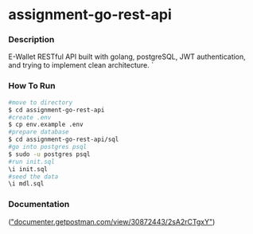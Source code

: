 # assignment-go-rest-api

### Description
E-Wallet RESTful API built with golang, postgreSQL, JWT authentication, and trying to implement clean architecture.
`
### How To Run

```bash
#move to directory
$ cd assignment-go-rest-api
#create .env
$ cp env.example .env
#prepare database
$ cd assignment-go-rest-api/sql
#go into postgres psql
$ sudo -u postgres psql
#run init.sql
\i init.sql
#seed the data
\i mdl.sql
```

### Documentation
(["documenter.getpostman.com/view/30872443/2sA2rCTgxY"](https://documenter.getpostman.com/view/30872443/2sA2rCTgxY))